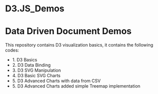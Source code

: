 # D3.JS_Demos
<h1>Data Driven Document Demos</h1>
This repository contains D3 visualization basics, it contains the following codes:
<ul>
  <li>1. D3 Basics</li>
  <li>2. D3 Data Binding</li> 
  <li>3. D3 SVG Manipulation</li> 
  <li>4. D3 Basic SVG Charts</li>
  <li>5. D3 Advanced Charts with data from CSV</li>
  <li>5. D3 Advanced Charts added simple Treemap implementation</li>
</ul>
